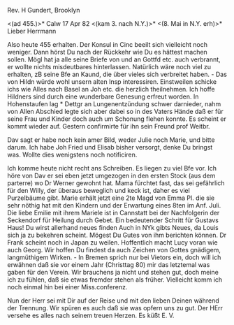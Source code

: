 Rev. H Gundert, Brooklyn

<(ad 455.)>* Calw 17 Apr 82
 <(kam 3. nach N.Y.)>*
 <(8. Mai in N.Y. erh)>*
Lieber Herrmann

Also heute 455 erhalten. Der Konsul in Cinc beeilt sich vielleicht noch weniger. Dann hörst Du nach der Rückkehr wie Du es hättest machen sollen. Mögl hat ja alle seine Briefe von und an Gottfd etc. auch verbrannt, er wollte nichts misdeutbares hinterlassen. Natürlich wäre noch viel zu erhalten, zB seine Bfe an Kaund, die über vieles sich verbreitet haben. - Das von Hildn würde wohl unsern alten Insp interessiren. Einstweilen schicke ichs wie Alles nach Basel an Joh etc. die herzlich theilnehmen. Ich hoffe Hildners sind durch eine wunderbare Genesung erfreut worden. In Hohenstaufen lag <Paul>* Dettgr an Lungenentzündung schwer darnieder, nahm von Allen Abschied legte sich aber dabei so in des Vaters Hände daß er für seine Frau und Kinder doch auch um Schonung flehen konnte. Es scheint er kommt wieder auf. Gestern confirmirte für ihn sein Freund prof Weitbr.

Dav sagt er habe noch kein amer Bild, weder Julie noch Marie, und bitte darum. Ich habe Joh Fried und Elisab bisher versorgt, denke Du bringst was. Wollte dies wenigstens noch notificiren.

Ich komme heute nicht recht ans Schreiben. Es liegen zu viel Bfe vor. Ich höre von Dav er sei eben jetzt umgezogen in den ersten Stock (aus dem parterre) wo Dr Werner gewohnt hat. Mama fürchtet fast, das sei gefährlich für den Willy, der überaus beweglich und keck ist, daher es viel Purzelbäume gibt. Marie erhält jetzt eine 2te Magd von Emma Pl. die sie sehr nöthig hat mit den Kindern und der Erwartung eines 8ten im Anf. Juli. Die liebe Emilie mit ihrem Mariele ist in Cannstatt bei der Nachfolgerin der Seckendorf für Heilung durch Gebet. Ein bedeutender Schritt für Gustavs Haus! 
Du wirst allerhand neues finden Auch in NYk gibts Neues, da Louis sich ja zu bekehren scheint. Mögest Du Gutes von ihm berichten können. Dr Frank scheint noch in Japan zu weilen. Hoffentlich macht Lucy voran wie auch Georg. Wir hoffen Du findest da auch Zeichen von Gottes gnädigem, langmüthigem Wirken. - In Bremen sprich nur bei Vietors ein, doch will ich erwähnen daß sie vor einem Jahr (Christtag 80) mir das letztemal was gaben für den Verein. Wir brauchens ja nicht und stehen gut, doch meine ich zu fühlen, daß sie etwas fremder stehen als früher. Vielleicht komm ich noch einmal hin bei einer Miss.conferenz.

Nun der Herr sei mit Dir auf der Reise und mit den lieben Deinen während der Trennung. Wir spüren es auch daß sie was opfern uns zu gut. Der HErr versehe es alles nach seinem treuen Herzen.
 Es küßt E. V.
